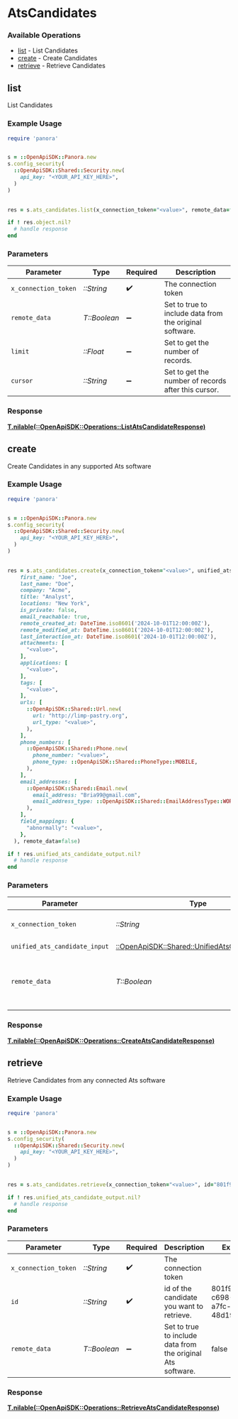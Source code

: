 # AtsCandidates


### Available Operations

* [list](#list) - List  Candidates
* [create](#create) - Create Candidates
* [retrieve](#retrieve) - Retrieve Candidates

## list

List  Candidates

### Example Usage

```ruby
require 'panora'


s = ::OpenApiSDK::Panora.new
s.config_security(
  ::OpenApiSDK::Shared::Security.new(
    api_key: "<YOUR_API_KEY_HERE>",
  )
)

    
res = s.ats_candidates.list(x_connection_token="<value>", remote_data=false, limit=7685.78, cursor="<value>")

if ! res.object.nil?
  # handle response
end

```

### Parameters

| Parameter                                               | Type                                                    | Required                                                | Description                                             |
| ------------------------------------------------------- | ------------------------------------------------------- | ------------------------------------------------------- | ------------------------------------------------------- |
| `x_connection_token`                                    | *::String*                                              | :heavy_check_mark:                                      | The connection token                                    |
| `remote_data`                                           | *T::Boolean*                                            | :heavy_minus_sign:                                      | Set to true to include data from the original software. |
| `limit`                                                 | *::Float*                                               | :heavy_minus_sign:                                      | Set to get the number of records.                       |
| `cursor`                                                | *::String*                                              | :heavy_minus_sign:                                      | Set to get the number of records after this cursor.     |


### Response

**[T.nilable(::OpenApiSDK::Operations::ListAtsCandidateResponse)](../../models/operations/listatscandidateresponse.md)**


## create

Create Candidates in any supported Ats software

### Example Usage

```ruby
require 'panora'


s = ::OpenApiSDK::Panora.new
s.config_security(
  ::OpenApiSDK::Shared::Security.new(
    api_key: "<YOUR_API_KEY_HERE>",
  )
)

    
res = s.ats_candidates.create(x_connection_token="<value>", unified_ats_candidate_input=::OpenApiSDK::Shared::UnifiedAtsCandidateInput.new(
    first_name: "Joe",
    last_name: "Doe",
    company: "Acme",
    title: "Analyst",
    locations: "New York",
    is_private: false,
    email_reachable: true,
    remote_created_at: DateTime.iso8601('2024-10-01T12:00:00Z'),
    remote_modified_at: DateTime.iso8601('2024-10-01T12:00:00Z'),
    last_interaction_at: DateTime.iso8601('2024-10-01T12:00:00Z'),
    attachments: [
      "<value>",
    ],
    applications: [
      "<value>",
    ],
    tags: [
      "<value>",
    ],
    urls: [
      ::OpenApiSDK::Shared::Url.new(
        url: "http://limp-pastry.org",
        url_type: "<value>",
      ),
    ],
    phone_numbers: [
      ::OpenApiSDK::Shared::Phone.new(
        phone_number: "<value>",
        phone_type: ::OpenApiSDK::Shared::PhoneType::MOBILE,
      ),
    ],
    email_addresses: [
      ::OpenApiSDK::Shared::Email.new(
        email_address: "Bria99@gmail.com",
        email_address_type: ::OpenApiSDK::Shared::EmailAddressType::WORK,
      ),
    ],
    field_mappings: {
      "abnormally": "<value>",
    },
  ), remote_data=false)

if ! res.unified_ats_candidate_output.nil?
  # handle response
end

```

### Parameters

| Parameter                                                                                         | Type                                                                                              | Required                                                                                          | Description                                                                                       | Example                                                                                           |
| ------------------------------------------------------------------------------------------------- | ------------------------------------------------------------------------------------------------- | ------------------------------------------------------------------------------------------------- | ------------------------------------------------------------------------------------------------- | ------------------------------------------------------------------------------------------------- |
| `x_connection_token`                                                                              | *::String*                                                                                        | :heavy_check_mark:                                                                                | The connection token                                                                              |                                                                                                   |
| `unified_ats_candidate_input`                                                                     | [::OpenApiSDK::Shared::UnifiedAtsCandidateInput](../../models/shared/unifiedatscandidateinput.md) | :heavy_check_mark:                                                                                | N/A                                                                                               |                                                                                                   |
| `remote_data`                                                                                     | *T::Boolean*                                                                                      | :heavy_minus_sign:                                                                                | Set to true to include data from the original Ats software.                                       | false                                                                                             |


### Response

**[T.nilable(::OpenApiSDK::Operations::CreateAtsCandidateResponse)](../../models/operations/createatscandidateresponse.md)**


## retrieve

Retrieve Candidates from any connected Ats software

### Example Usage

```ruby
require 'panora'


s = ::OpenApiSDK::Panora.new
s.config_security(
  ::OpenApiSDK::Shared::Security.new(
    api_key: "<YOUR_API_KEY_HERE>",
  )
)

    
res = s.ats_candidates.retrieve(x_connection_token="<value>", id="801f9ede-c698-4e66-a7fc-48d19eebaa4f", remote_data=false)

if ! res.unified_ats_candidate_output.nil?
  # handle response
end

```

### Parameters

| Parameter                                                   | Type                                                        | Required                                                    | Description                                                 | Example                                                     |
| ----------------------------------------------------------- | ----------------------------------------------------------- | ----------------------------------------------------------- | ----------------------------------------------------------- | ----------------------------------------------------------- |
| `x_connection_token`                                        | *::String*                                                  | :heavy_check_mark:                                          | The connection token                                        |                                                             |
| `id`                                                        | *::String*                                                  | :heavy_check_mark:                                          | id of the candidate you want to retrieve.                   | 801f9ede-c698-4e66-a7fc-48d19eebaa4f                        |
| `remote_data`                                               | *T::Boolean*                                                | :heavy_minus_sign:                                          | Set to true to include data from the original Ats software. | false                                                       |


### Response

**[T.nilable(::OpenApiSDK::Operations::RetrieveAtsCandidateResponse)](../../models/operations/retrieveatscandidateresponse.md)**

